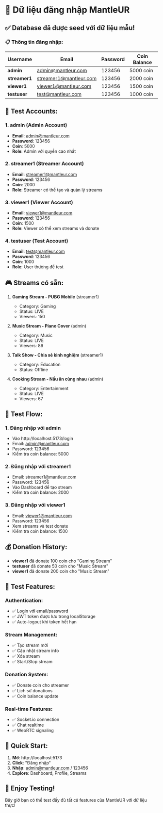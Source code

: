 # 🔐 Dữ liệu đăng nhập MantleUR

## ✅ Database đã được seed với dữ liệu mẫu!

### 📋 Thông tin đăng nhập:

| Username | Email | Password | Coin Balance |
|----------|-------|----------|-------------|
| **admin** | admin@mantleur.com | 123456 | 5000 coin |
| **streamer1** | streamer1@mantleur.com | 123456 | 2000 coin |
| **viewer1** | viewer1@mantleur.com | 123456 | 1500 coin |
| **testuser** | test@mantleur.com | 123456 | 1000 coin |

## 🎯 Test Accounts:

### 1. **admin** (Admin Account)
- **Email**: admin@mantleur.com
- **Password**: 123456
- **Coin**: 5000
- **Role**: Admin với quyền cao nhất

### 2. **streamer1** (Streamer Account)
- **Email**: streamer1@mantleur.com
- **Password**: 123456
- **Coin**: 2000
- **Role**: Streamer có thể tạo và quản lý streams

### 3. **viewer1** (Viewer Account)
- **Email**: viewer1@mantleur.com
- **Password**: 123456
- **Coin**: 1500
- **Role**: Viewer có thể xem streams và donate

### 4. **testuser** (Test Account)
- **Email**: test@mantleur.com
- **Password**: 123456
- **Coin**: 1000
- **Role**: User thường để test

## 🎮 Streams có sẵn:

1. **Gaming Stream - PUBG Mobile** (streamer1)
   - Category: Gaming
   - Status: LIVE
   - Viewers: 150

2. **Music Stream - Piano Cover** (admin)
   - Category: Music
   - Status: LIVE
   - Viewers: 89

3. **Talk Show - Chia sẻ kinh nghiệm** (streamer1)
   - Category: Education
   - Status: Offline

4. **Cooking Stream - Nấu ăn cùng nhau** (admin)
   - Category: Entertainment
   - Status: LIVE
   - Viewers: 67

## 🧪 Test Flow:

### 1. Đăng nhập với admin
- Vào http://localhost:5173/login
- Email: admin@mantleur.com
- Password: 123456
- Kiểm tra coin balance: 5000

### 2. Đăng nhập với streamer1
- Email: streamer1@mantleur.com
- Password: 123456
- Vào Dashboard để tạo stream
- Kiểm tra coin balance: 2000

### 3. Đăng nhập với viewer1
- Email: viewer1@mantleur.com
- Password: 123456
- Xem streams và test donate
- Kiểm tra coin balance: 1500

## 💰 Donation History:

- **viewer1** đã donate 100 coin cho "Gaming Stream"
- **testuser** đã donate 50 coin cho "Music Stream"
- **viewer1** đã donate 200 coin cho "Music Stream"

## 🔧 Test Features:

### Authentication:
- ✅ Login với email/password
- ✅ JWT token được lưu trong localStorage
- ✅ Auto-logout khi token hết hạn

### Stream Management:
- ✅ Tạo stream mới
- ✅ Cập nhật stream info
- ✅ Xóa stream
- ✅ Start/Stop stream

### Donation System:
- ✅ Donate coin cho streamer
- ✅ Lịch sử donations
- ✅ Coin balance update

### Real-time Features:
- ✅ Socket.io connection
- ✅ Chat realtime
- ✅ WebRTC signaling

## 🚀 Quick Start:

1. **Mở**: http://localhost:5173
2. **Click**: "Đăng nhập"
3. **Nhập**: admin@mantleur.com / 123456
4. **Explore**: Dashboard, Profile, Streams

## 🎉 Enjoy Testing!

Bây giờ bạn có thể test đầy đủ tất cả features của MantleUR với dữ liệu thực!




















